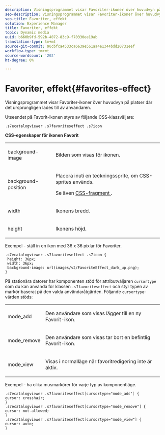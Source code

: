 ```yaml
---
description: Visningsprogrammet visar Favoriter-ikoner över huvudvyn på platser där det ursprungligen lades till av användaren.
seo-description: Visningsprogrammet visar Favoriter-ikoner över huvudvyn på platser där det ursprungligen lades till av användaren.
seo-title: Favoriter, effekt
solution: Experience Manager
title: Favoriter, effekt
topic: Dynamic media
uuid: b660b9fd-592b-4072-83c9-f70330ee19ab
translation-type: tm+mt
source-git-commit: 90cbfca4533ca6639e561aa4e1344bdd20731eef
workflow-type: tm+mt
source-wordcount: '202'
ht-degree: 0%

---
```



# Favoriter, effekt{#favorites-effect}

Visningsprogrammet visar Favoriter-ikoner över huvudvyn på platser där det ursprungligen lades till av användaren.

<!--<a id="section_061E550C1C1D4DB2BD663A898895B38C"></a>-->

Utseendet på Favorit-ikonen styrs av följande CSS-klassväljare:

```
.s7ecatalogviewer .s7favoriteseffect .s7icon
```

**CSS-egenskaper för ikonen Favorit**

<table id="table_C48C56E696304C9BAFEE71BA9EA9A174"> 
 <tbody> 
  <tr> 
   <td colname="col1"> <p> <span class="codeph"> background-image  </span> </p> </td> 
   <td colname="col2"> <p> Bilden som visas för ikonen. </p> </td> 
  </tr> 
  <tr> 
   <td colname="col1"> <p> <span class="codeph"> background-position  </span> </p> </td> 
   <td colname="col2"> <p> Placera inuti en teckningssprite, om CSS-sprites används. </p> <p>Se även <a href="../../../c-html5-s7-aem-asset-viewers/c-html5-20-ecatalog-viewer-about/c-html5-20-ecatalog-viewer-customizingviewer/c-html5-20-ecatalog-viewer-customizingviewer.md#section-9d570f95eb2443aca74c1b02f6e89aff" format="dita" scope="local"> CSS-fragment </a>. </p> </td> 
  </tr> 
  <tr> 
   <td colname="col1"> <p> <span class="codeph"> width </span> </p> </td> 
   <td colname="col2"> <p>Ikonens bredd. </p> </td> 
  </tr> 
  <tr> 
   <td colname="col1"> <p> <span class="codeph"> height  </span> </p> </td> 
   <td colname="col2"> <p>Ikonens höjd. </p> </td> 
  </tr> 
 </tbody> 
</table>

Exempel - ställ in en ikon med 36 x 36 pixlar för Favoriter.

```
.s7ecatalogviewer .s7favoriteseffect .s7icon { 
 height: 36px; 
 width: 36px;  
 background-image: url(images/v2/FavoriteEffect_dark_up.png); 
}
```

På stationära datorer har komponenten stöd för attributväljaren `cursortype` som du kan använda för klassen `.s7favoriteseffect` och styr typen av markör baserat på den valda användaråtgärden. Följande `cursortype`-värden stöds:

<table id="table_71F8F333909247E4ACFEBDE3A1370EAB"> 
 <tbody> 
  <tr> 
   <td colname="col1"> <p> <span class="codeph"> mode_add  </span> </p> </td> 
   <td colname="col2"> <p>Den användare som visas lägger till en ny Favorit-ikon. </p> </td> 
  </tr> 
  <tr> 
   <td colname="col1"> <p> <span class="codeph"> mode_remove  </span> </p> </td> 
   <td colname="col2"> <p>Den användare som visas tar bort en befintlig Favorit-ikon. </p> </td> 
  </tr> 
  <tr> 
   <td colname="col1"> <p> <span class="codeph"> mode_view  </span> </p> </td> 
   <td colname="col2"> <p>Visas i normalläge när favoritredigering inte är aktiv. </p> </td> 
  </tr> 
 </tbody> 
</table>

Exempel - ha olika musmarkörer för varje typ av komponentläge.

```
.s7ecatalogviewer .s7favoriteseffect[cursortype="mode_add"] { 
cursor: crosshair; 
} 
.s7ecatalogviewer .s7favoriteseffect[cursortype="mode_remove"] { 
cursor: not-allowed; 
} 
.s7ecatalogviewer .s7favoriteseffect[cursortype="mode_view"] { 
cursor: auto; 
}
```

